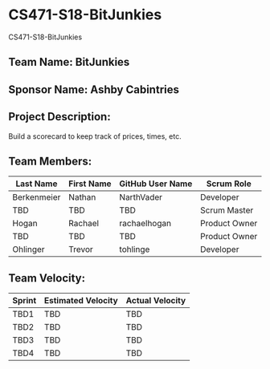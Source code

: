 # CS471-S18-BitJunkies
CS471-S18-BitJunkies

## Team Name: BitJunkies

## Sponsor Name: Ashby Cabintries 

## Project Description:
Build a scorecard to keep track of prices, times, etc. 

## Team Members:

Last Name       | First Name      | GitHub User Name     | Scrum Role
--------------- | --------------- | -------------------- | ---------------
Berkenmeier     | Nathan          | NarthVader           | Developer
TBD             | TBD             | TBD                  | Scrum Master
Hogan           | Rachael         | rachaelhogan         | Product Owner
TBD             | TBD             | TBD                  | Product Owner
Ohlinger        | Trevor          | tohlinge             | Developer

## Team Velocity:

Sprint | Estimated Velocity | Actual Velocity
------ | ------------------ | ---------------
TBD1   | TBD                | TBD
TBD2   | TBD                | TBD
TBD3   | TBD                | TBD
TBD4   | TBD                | TBD

